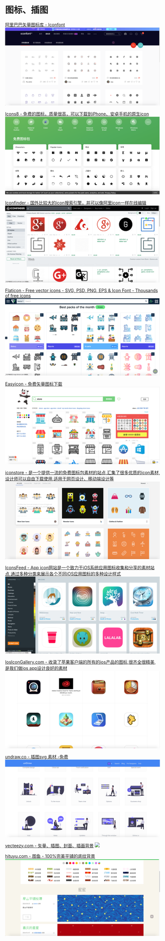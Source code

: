 # 图标、插图

[阿里巴巴矢量图标库 - Iconfont](https://www.iconfont.cn/collections/i)
![](img/47C70E15-D8EC-4580-B92E-0111FF2B9ACC.png)

[Icons8 - 免费的图标，质量很高，可以下载到iPhone、安卓手机的原生icon](https://icons8.cn/icons)
![](img/EFEEFB25-FB0D-4AFD-882E-8DF5619735A0.png)


[Iconfinder - 国外比较大的icon搜索引擎，并可以像阿里icon一样在线编辑](https://www.iconfinder.com/)
![](img/12B92592-F0D4-4218-A598-D677052F394E.png)

[Flaticon - Free vector icons - SVG, PSD, PNG, EPS & Icon Font - Thousands of free icons](https://www.flaticon.com/)
![](img/23621651-ECFE-431E-A25B-3CBEC0F6070C.png)

[Easyicon  - 免费矢量图标下载](https://www.easyicon.net/iconsearch/store/?s=addtime_DESC)
![](img/7B6BAD38-17DE-4951-89C1-11D7E0230846.png)

[iconstore - 是一个提供一流的免费图标包素材的站点,汇集了很多优质的icon素材,设计师可以自由下载使用,适用于网页设计、移动端设计等](https://iconstore.co/)
![](img/D6697CE2-2F7F-4D79-AEF6-706346D9133E.png)


[IconsFeed - App icon网站是一个致力于iOS系统应用图标收集和分享的素材站点,通过多种分类来展示各个不同iOS应用图标的多种设计样式](http://www.iconsfeed.com/)
![](img/98910259-5DF2-4C6C-9829-36B4EC003C70.png)

[IosIconGallery.com - 收录了苹果客户端的所有的ios产品的图标,很齐全很精美,是我们做ios app设计良好的素材](https://www.iosicongallery.com/)
![](img/658646DF-F04C-4375-BD08-3A2C9E2C0E43.png)

[undraw.co - 插图svg 素材 -免费](https://undraw.co/illustrations)
![](img/72B12DB4-2474-4885-B426-9EE1A6BC00D2.png)

[vecteezy.com - 矢量、插图、封面、插画背景](https://www.vecteezy.com/)
![](img/06782512-8739-4A12-BA1E-F105618D6A5E.png)

[hituyu.com - 图鱼 - 100%完美平铺的底纹背景](http://www.hituyu.com/)
![](img/BEB2B08D-D91C-4AA8-BFE5-6DB0908A3654.png)

